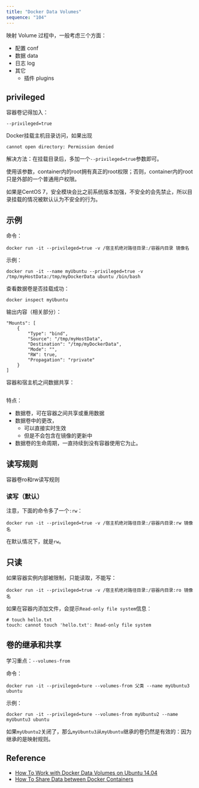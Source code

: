 ```yaml
---
title: "Docker Data Volumes"
sequence: "104"
---
```


映射 Volume 过程中，一般考虑三个方面：

- 配置 conf
- 数据 data
- 日志 log
- 其它
    - 插件 plugins

## privileged

容器卷记得加入：

```text
--privileged=true
```

Docker挂载主机目录访问，如果出现

```text
cannot open directory: Permission denied
```

解决方法：在挂载目录后，多加一个`--privileged=true`参数即可。

使用该参数，container内的root拥有真正的root权限；否则，container内的root只是外部的一个普通用户权限。

如果是CentOS 7，安全模块会比之前系统版本加强，不安全的会先禁止，所以目录挂载的情况被默认认为不安全的行为。

## 示例

命令：

```text
docker run -it --privileged=true -v /宿主机绝对路径目录:/容器内目录 镜像名
```

示例：

```text
docker run -it --name myUbuntu --privileged=true -v /tmp/myHostData:/tmp/myDockerData ubuntu /bin/bash
```

查看数据卷是否挂载成功：

```text
docker inspect myUbuntu
```

输出内容（相关部分）：

```text
"Mounts": [
    {
        "Type": "bind",
        "Source": "/tmp/myHostData",
        "Destination": "/tmp/myDockerData",
        "Mode": "",
        "RW": true,
        "Propagation": "rprivate"
    }
]
```

容器和宿主机之间数据共享：

```text

```

特点：

- 数据卷，可在容器之间共享或重用数据
- 数据卷中的更改，
    - 可以直接实时生效
    - 但是不会包含在镜像的更新中
- 数据卷的生命周期，一直持续到没有容器使用它为止。

## 读写规则

容器卷ro和rw读写规则

### 读写（默认）

注意，下面的命令多了一个`:rw`：

```text
docker run -it --privileged=true -v /宿主机绝对路径目录:/容器内目录:rw 镜像名
```

在默认情况下，就是`rw`。

## 只读

如果容器实例内部被限制，只能读取，不能写：

```text
docker run -it --privileged=true -v /宿主机绝对路径目录:/容器内目录:ro 镜像名
```

如果在容器内添加文件，会提示`Read-only file system`信息：

```text
# touch hello.txt
touch: cannot touch 'hello.txt': Read-only file system
```

## 卷的继承和共享

学习重点：`--volumes-from`

命令：

```text
docker run -it --privileged=ture --volumes-from 父类 --name myUbuntu3 ubuntu
```

示例：

```text
docker run -it --privileged=ture --volumes-from myUbuntu2 --name myUbuntu3 ubuntu
```

如果`myUbuntu2`关闭了，那么`myUbuntu3`从`myUbuntu`继承的卷仍然是有效的：因为继承的是映射规则。

## Reference

- [How To Work with Docker Data Volumes on Ubuntu 14.04](https://www.digitalocean.com/community/tutorials/how-to-work-with-docker-data-volumes-on-ubuntu-14-04)
- [How To Share Data between Docker Containers](https://www.digitalocean.com/community/tutorials/how-to-share-data-between-docker-containers)
